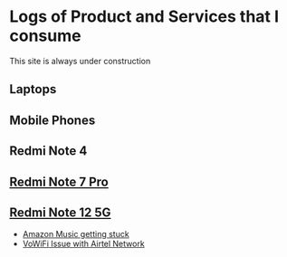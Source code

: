 # Logs of Product and Services that I consume
This site is always under construction

## Laptops

## Mobile Phones
## Redmi Note 4 
## [Redmi Note 7 Pro](./mobile-phones/redmi-note-7pro/README.md)
## [Redmi Note 12 5G](./mobile-phones/redmi-note-12-5g/README.md)
- [Amazon Music getting stuck](./mobile-phones/redmi-note-12-5g/Amazon-Music-Issue.md)
- [VoWiFi Issue with Airtel Network](./mobile-phones/redmi-note-12-5g/VoWiFi-Issue.md)
